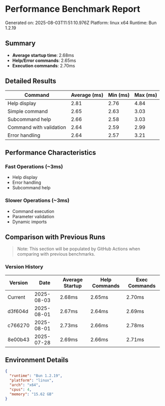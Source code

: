 # Performance Benchmark Report

Generated on: 2025-08-03T11:51:10.976Z
Platform: linux x64
Runtime: Bun 1.2.19

## Summary

- **Average startup time**: 2.68ms
- **Help/Error commands**: 2.65ms
- **Execution commands**: 2.70ms

## Detailed Results

| Command | Average (ms) | Min (ms) | Max (ms) |
|---------|-------------|----------|----------|
| Help display | 2.81 | 2.76 | 4.84 |
| Simple command | 2.65 | 2.63 | 3.03 |
| Subcommand help | 2.66 | 2.58 | 3.03 |
| Command with validation | 2.64 | 2.59 | 2.99 |
| Error handling | 2.64 | 2.57 | 3.21 |

## Performance Characteristics

### Fast Operations (~3ms)
- Help display
- Error handling
- Subcommand help

### Slower Operations (~3ms)
- Command execution
- Parameter validation
- Dynamic imports

## Comparison with Previous Runs

> Note: This section will be populated by GitHub Actions when comparing with previous benchmarks.

### Version History

| Version | Date | Average Startup | Help Commands | Exec Commands |
|---------|------|-----------------|---------------|---------------|
| Current | 2025-08-03 | 2.68ms | 2.65ms | 2.70ms |
| d3f604d | 2025-08-01 | 2.67ms | 2.64ms | 2.69ms |
| c766270 | 2025-08-01 | 2.73ms | 2.66ms | 2.78ms |
| 8e00b43 | 2025-07-28 | 2.69ms | 2.66ms | 2.71ms |

## Environment Details

```json
{
  "runtime": "Bun 1.2.19",
  "platform": "linux",
  "arch": "x64",
  "cpus": 4,
  "memory": "15.62 GB"
}
```
